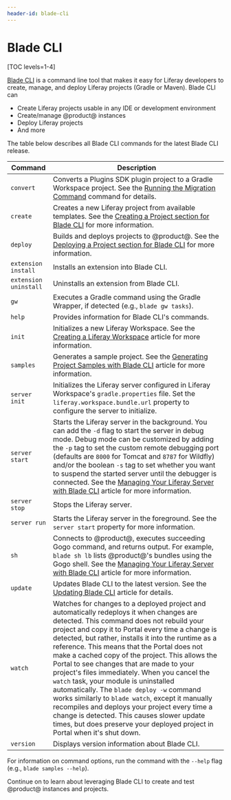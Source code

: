 ```yaml
---
header-id: blade-cli
---
```


# Blade CLI

[TOC levels=1-4]

[Blade CLI](https://github.com/liferay/liferay-blade-cli/) is a command line
tool that makes it easy for Liferay developers to create, manage, and deploy
Liferay projects (Gradle or Maven). Blade CLI can

- Create Liferay projects usable in any IDE or development environment
- Create/manage @product@ instances
- Deploy Liferay projects
- And more

The table below describes all Blade CLI commands for the latest Blade CLI
release. 

Command | Description
------- | -------------
`convert` | Converts a Plugins SDK plugin project to a Gradle Workspace project. See the [Running the Migration Command](/docs/7-1/reference/-/knowledge_base/reference/migrating-traditional-plugins-to-workspace-web-applications#running-the-migration-command) command for details.
`create` | Creates a new Liferay project from available templates. See the [Creating a Project section for Blade CLI](/docs/7-2/reference/-/knowledge_base/r/creating-a-project#blade-cli) for more information.
`deploy` | Builds and deploys projects to @product@. See the [Deploying a Project section for Blade CLI](/docs/7-2/reference/-/knowledge_base/r/deploying-a-project#blade-cli) for more information.
`extension install` | Installs an extension into Blade CLI.
`extension uninstall` | Uninstalls an extension from Blade CLI.
`gw` | Executes a Gradle command using the Gradle Wrapper, if detected (e.g., `blade gw tasks`).
`help` | Provides information for Blade CLI's commands.
`init` | Initializes a new Liferay Workspace. See the [Creating a Liferay Workspace](/docs/7-2/reference/-/knowledge_base/r/creating-a-liferay-workspace#blade-cli) article for more information.
`samples` | Generates a sample project. See the [Generating Project Samples with Blade CLI](/docs/7-2/reference/-/knowledge_base/r/generating-project-samples-with-blade-cli) article for more information.
`server init` | Initializes the Liferay server configured in Liferay Workspace's `gradle.properties` file. Set the `liferay.workspace.bundle.url` property to configure the server to initialize.
`server start` | Starts the Liferay server in the background. You can add the `-d` flag to start the server in debug mode. Debug mode can be customized by adding the `-p` tag to set the custom remote debugging port (defaults are `8000` for Tomcat and `8787` for Wildfly) and/or the boolean `-s` tag to set whether you want to suspend the started server until the debugger is connected. See the [Managing Your Liferay Server with Blade CLI](/docs/7-2/reference/-/knowledge_base/r/managing-your-liferay-server-with-blade-cli) article for more information.
`server stop` | Stops the Liferay server.
`server run` | Starts the Liferay server in the foreground. See the `server start` property for more information.
`sh` | Connects to @product@, executes succeeding Gogo command, and returns output. For example, `blade sh lb` lists @product@'s bundles using the Gogo shell. See the [Managing Your Liferay Server with Blade CLI](/docs/7-2/reference/-/knowledge_base/r/managing-your-liferay-server-with-blade-cli) article for more information.
`update` | Updates Blade CLI to the latest version. See the [Updating Blade CLI](/docs/7-2/reference/-/knowledge_base/r/updating-blade-cli) article for details.
`watch` | Watches for changes to a deployed project and automatically redeploys it when changes are detected. This command does not rebuild your project and copy it to Portal every time a change is detected, but rather, installs it into the runtime as a reference. This means that the Portal does not make a cached copy of the project. This allows the Portal to see changes that are made to your project's files immediately. When you cancel the `watch` task, your module is uninstalled automatically. The `blade deploy -w` command works similarly to `blade watch`, except it manually recompiles and deploys your project every time a change is detected. This causes slower update times, but does preserve your deployed project in Portal when it's shut down.
`version` | Displays version information about Blade CLI.

<!-- TODO: Find more about new `upgradeProps` property. -Cody-->

For information on command options, run the command with the `--help` flag
(e.g., `blade samples --help`).

Continue on to learn about leveraging Blade CLI to create and test @product@
instances and projects.
